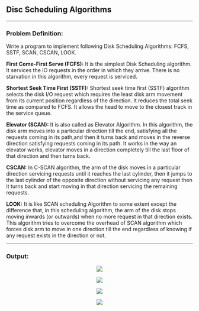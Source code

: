 ## Disc Scheduling Algorithms

-----------------------------------------
### Problem Definition:
Write a program to implement following Disk Scheduling Algorithms: FCFS, SSTF, SCAN, CSCAN, LOOK.

**First Come-First Serve (FCFS):**
It is the simplest Disk Scheduling algorithm. It services the IO requests in the order in which they arrive. There is no starvation in this algorithm, every request is serviced.

**Shortest Seek Time First (SSTF):**
Shortest seek time first (SSTF) algorithm selects the disk I/O request which requires the least disk arm movement from its current position regardless of the direction. It reduces the total seek time as compared to FCFS. It allows the head to move to the closest track in the service queue.

**Elevator (SCAN):**
It is also called as Elevator Algorithm. In this algorithm, the disk arm moves into a particular direction till the end, satisfying all the requests coming in its path,and then it turns back and moves in the reverse direction satisfying requests coming in its path. It works in the way an elevator works, elevator moves in a direction completely till the last floor of that direction and then turns back.

**CSCAN:**
In C-SCAN algorithm, the arm of the disk moves in a particular direction servicing requests until it reaches the last cylinder, then it jumps to the last cylinder of the opposite direction without servicing any request then it turns back and start moving in that direction servicing the remaining requests.

**LOOK:**
It is like SCAN scheduling Algorithm to some extent except the difference that, in this scheduling algorithm, the arm of the disk stops moving inwards (or outwards) when no more request in that direction exists. This algorithm tries to overcome the overhead of SCAN algorithm which forces disk arm to move in one direction till the end regardless of knowing if any request exists in the direction or not.

------------------------------------------
### Output:

<p align="center">
    <img src="../output/image1.png">
</p>

<p align="center">
    <img src="../output/image2.png">
</p>

<p align="center">
    <img src="../output/image3.png">
</p>

<p align="center">
    <img src="../output/image4.png">
</p>
